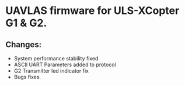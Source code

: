 # UAVLAS firmware for ULS-XCopter G1 & G2.
## Changes: 
* System performance stability fixed
* ASCII UART Parameters added to protocol
* G2 Transmitter led indicator fix
* Bugs fixes.
